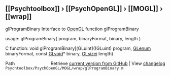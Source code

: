## [[Psychtoolbox]] &#8250; [[PsychOpenGL]] &#8250; [[MOGL]] &#8250; [[wrap]]

glProgramBinary  Interface to [OpenGL](OpenGL) function glProgramBinary  
  
usage:  glProgramBinary( program, binaryFormat, binary, length )  
  
C function:  void glProgramBinary[(GLuint]((GLuint) program, [GLenum](GLenum) binaryFormat, const [GLvoid](GLvoid)\* binary, [GLsizei](GLsizei) length)  




<div class="code_header" style="text-align:right;">
  <span style="float:left;">Path&nbsp;&nbsp;</span> <span class="counter">Retrieve <a href=
  "https://raw.github.com/Psychtoolbox-3/Psychtoolbox-3/beta/Psychtoolbox/PsychOpenGL/MOGL/wrap/glProgramBinary.m">current version from GitHub</a> | View <a href=
  "https://github.com/Psychtoolbox-3/Psychtoolbox-3/commits/beta/Psychtoolbox/PsychOpenGL/MOGL/wrap/glProgramBinary.m">changelog</a></span>
</div>
<div class="code">
  <code>Psychtoolbox/PsychOpenGL/MOGL/wrap/glProgramBinary.m</code>
</div>

